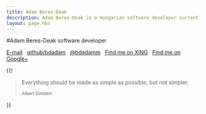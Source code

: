 ```yaml
---
title: Adam Beres-Deak
description: Adam Beres-Deak is a Hungarian software developer currently living in Munich, Germany.
layout: page.hbs
---
```

#Adam Beres-Deak
software developer

<a href="mailto:me@bdadam.com"><i class="fa fa-envelope"></i> E-mail</a>&nbsp;&nbsp;
<a href="http://github.com/bdadam" rel="external,nofollow"><i class="fa fa-github"></i> github/bdadam</a>&nbsp;&nbsp;
<a href="https://twitter.com/bdadamm" rel="external,nofollow"><i class="fa fa-twitter"></i> @bdadamm</a>&nbsp;&nbsp;
<a href="https://www.xing.com/profile/Adam_BeresDeak" rel="external,nofollow"><i class="fa fa-xing"></i> Find me on XING</a>&nbsp;&nbsp;
<a href="https://plus.google.com/116380265342833844173?rel=author"><i class="fa fa-google-plus-square"></i> Find me on Google+</a>&nbsp;&nbsp;

{{!
<blockquote class="center">
    <p>Everything should be made as simple as possible, but not simpler.</p>
    <small>Albert Einstein</small>
</blockquote>
}}

